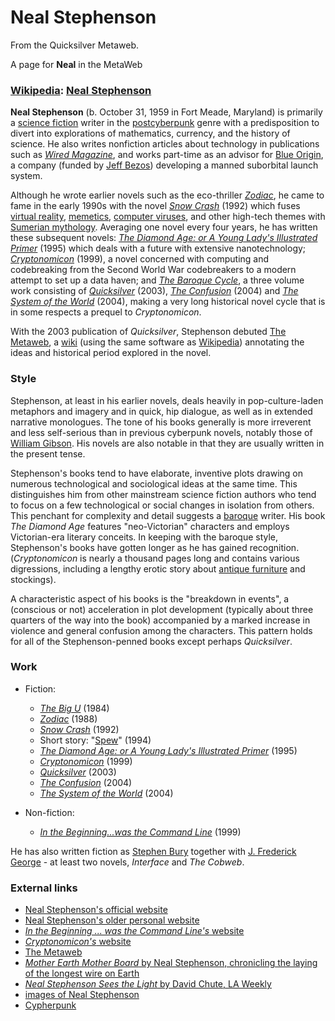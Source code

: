 
# Neal Stephenson

From the Quicksilver Metaweb.

A page for **Neal** in the MetaWeb


### [Wikipedia](/http-www-wikipedia-org): [Neal Stephenson](/http-en-wikipedia-org-wiki-neal-stephenson)



**Neal Stephenson** (b. October 31, 1959 in Fort Meade, Maryland) is primarily a [science fiction](/http-en-wikipedia-org-wiki-science-fiction) writer in the [postcyberpunk](/http-en-wikipedia-org-wiki-postcyberpunk) genre with a predisposition to divert into explorations of mathematics, currency, and the history of science. He also writes nonfiction articles about technology in publications such as *[Wired Magazine](/http-en-wikipedia-org-wiki-wired-magazine)*, and works part-time as an advisor for [Blue Origin](/http-en-wikipedia-org-wiki-blue-origin), a company (funded by [Jeff Bezos](/http-en-wikipedia-org-wiki-jeff-bezos)) developing a manned suborbital launch system. 

Although he wrote earlier novels such as the eco-thriller *[Zodiac](/http-en-wikipedia-org-wiki-zodiac-book)*, he came to fame in the early 1990s with the novel *[Snow Crash](/stephenson-neal-snow-crash)* (1992) which fuses [virtual reality](/http-en-wikipedia-org-wiki-virtual-reality), [memetics](/http-en-wikipedia-org-wiki-memetics), [computer viruses](/http-en-wikipedia-org-wiki-computer-viruses), and other high-tech themes with [Sumerian mythology](/http-en-wikipedia-org-wiki-sumerian-mythology). Averaging one novel every four years, he has written these subsequent novels: *[The Diamond Age: or A Young Lady's Illustrated Primer](/stephenson-neal-the-diamond-age-or-a-young-lady-s-illustrated-primer)* (1995) which deals with a future with extensive nanotechnology; *[Cryptonomicon](/cryptonomicon)* (1999), a novel concerned with computing and codebreaking from the Second World War codebreakers to a modern attempt to set up a data haven; and *[The Baroque Cycle](/stephenson-neal-baroque-cycle)*, a three volume work consisting of *[Quicksilver](/stephenson-neal-quicksilver)* (2003), *[The Confusion](/stephenson-neal-the-confusion)* (2004) and *[The System of the World](/stephenson-neal-the-system-of-the-world)* (2004), making a very long historical novel cycle that is in some respects a prequel to *Cryptonomicon*. 

With the 2003 publication of *Quicksilver*, Stephenson debuted [The Metaweb](/main-page), a [wiki](/http-en-wikipedia-org-wiki-wiki) (using the same software as [Wikipedia](/http-en-wikipedia-org-wiki-wikipedia)) annotating the ideas and historical period explored in the novel. 

### Style

 
Stephenson, at least in his earlier novels, deals heavily in pop-culture-laden metaphors and imagery and in quick, hip dialogue, as well as in extended narrative monologues. The tone of his books generally is more irreverent and less self-serious than in previous cyberpunk novels, notably those of [William Gibson](/http-en-wikipedia-org-wiki-william-gibson). His novels are also notable in that they are usually written in the present tense. 

Stephenson's books tend to have elaborate, inventive plots drawing on numerous technological and sociological ideas at the same time. This distinguishes him from other mainstream science fiction authors who tend to focus on a few technological or social changes in isolation from others. This penchant for complexity and detail suggests a [baroque](/baroque) writer. His book *The Diamond Age* features "neo-Victorian" characters and employs Victorian-era literary conceits. In keeping with the baroque style, Stephenson's books have gotten longer as he has gained recognition. (*Cryptonomicon* is nearly a thousand pages long and contains various digressions, including a lengthy erotic story about [antique furniture](/stephenson-neal-quicksilver-gomer-bolstrood) and stockings). 

A characteristic aspect of his books is the "breakdown in events", a (conscious or not) acceleration in plot development (typically about three quarters of the way into the book) accompanied by a marked increase in violence and general confusion among the characters. This pattern holds for all of the Stephenson-penned books except perhaps *Quicksilver*.

### Work


* Fiction:
	+ *[The Big U](/http-en-wikipedia-org-wiki-the-big-u)* (1984)
	+ *[Zodiac](/stephenson-neal-zodiac)* (1988)
	+ *[Snow Crash](/stephenson-neal-snow-crash)* (1992)
	+ Short story: "[Spew](/http-en-wikipedia-org-wiki-hackers-short-stories-spew)" (1994)
	+ *[The Diamond Age: or A Young Lady's Illustrated Primer](/the-diamond-age)* (1995)
	+ *[Cryptonomicon](/cryptonomicon)* (1999)
	+ *[Quicksilver](/stephenson-neal-quicksilver)* (2003)
	+ *[The Confusion](/stephenson-neal-the-confusion)* (2004)
	+ *[The System of the World](/stephenson-neal-the-system-of-the-world)* (2004)


* Non-fiction:
	+ *[In the Beginning...was the Command Line](/http-en-wikipedia-org-wiki-in-the-beginning-was-the-command-line)* (1999)


He has also written fiction as [Stephen Bury](/http-en-wikipedia-org-wiki-stephen-bury) together with [J. Frederick George](/http-en-wikipedia-org-wiki-george-jewsbury) - at least two novels, *Interface* and *The Cobweb*.

### External links


* [Neal Stephenson's official website](/http-www-nealstephenson-com)
* [Neal Stephenson's older personal website](/http-www-well-com-user-neal)
* [*In the Beginning ... was the Command Line's* website](/http-www-cryptonomicon-com-beginning-html)
* [*Cryptonomicon's* website](/http-www-cryptonomicon-com)
* [The Metaweb](/http-www-metaweb-com)
* [*Mother Earth Mother Board* by Neal Stephenson, chronicling the laying of the longest wire on Earth](/http-www-wired-com-wired-archive-4-12-ffglass-pr-html)
* [*Neal Stephenson Sees the Light* by David Chute, LA Weekly](/http-www-geocities-com-tokyo-island-3102-neals-htm)
* [images of Neal Stephenson](/http-images-google-com-images-q-neal-stephenson)
* [Cypherpunk](/http-en-wikipedia-org-wiki-cypherpunk)
